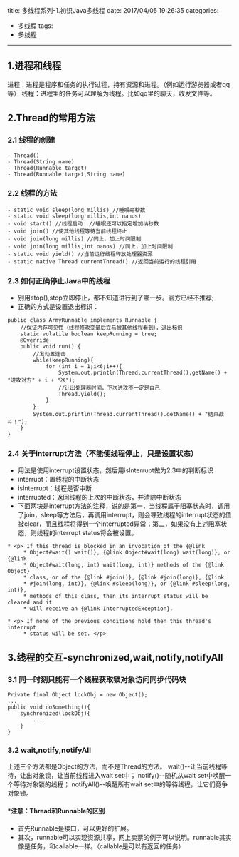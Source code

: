 title: 多线程系列-1.初识Java多线程
date: 2017/04/05 19:26:35
categories:
- 多线程
tags:
- 多线程
---

## 1.进程和线程
进程：进程是程序和任务的执行过程，持有资源和进程。（例如运行游览器或者qq等）
线程：进程里的任务可以理解为线程。比如qq里的聊天，收发文件等。

## 2.Thread的常用方法
### 2.1 线程的创建

```
- Thread()
- Thread(String name)
- Thread(Runnable target)
- Thread(Runnable target,String name)
```

### 2.2 线程的方法

```
- static void sleep(long millis) //睡眠毫秒数
- static void sleep(long millis,int nanos)
- void start() //线程启动  //睡眠还可以指定增加纳秒数
- void join() //使其他线程等待当前线程终止
- void join(long millis) //同上，加上时间限制
- void join(long millis,int nanos) //同上，加上时间限制
- static void yield() //当前运行线程释放处理器资源
- static native Thread currentThread() //返回当前运行的线程引用
```
### 2.3 如何正确停止Java中的线程
- 别用stop(),stop立即停止，都不知道进行到了哪一步。官方已经不推荐;
- 正确的方式是设置退出标识：

```
public class ArmyRunnable implements Runnable {
    //保证内存可见性（线程修改变量后立马被其他线程看到），退出标识
    static volatile boolean keepRunning = true;
    @Override
    public void run() {
        //发动五连击
        while(keepRunning){
            for (int i = 1;i<6;i++){
                System.out.println(Thread.currentThread().getName() + "进攻对方" + i + "次");
                //让出处理器时间，下次进攻不一定是自己
                Thread.yield();
            }
        }
        System.out.println(Thread.currentThread().getName() + "结束战斗！");
    }
}
```
### 2.4 关于interrupt方法（不能使线程停止，只是设置状态）
- 用法是使用interrupt设置状态，然后用isInterrupt做为2.3中的判断标识
- interrupt：置线程的中断状态
- isInterrupt：线程是否中断
- interrupted：返回线程的上次的中断状态，并清除中断状态
- 下面两块是interrupt方法的注释，说的是第一，当线程属于阻塞状态时，调用了join，sleep等方法后，再调用interrupt，则会导致线程的interrupt状态的值被clear，而且线程将得到一个interrupted异常；第二，如果没有上述阻塞状态，则线程的interrupt status将会被设置。


 
```
* <p> If this thread is blocked in an invocation of the {@link
     * Object#wait() wait()}, {@link Object#wait(long) wait(long)}, or {@link
     * Object#wait(long, int) wait(long, int)} methods of the {@link Object}
     * class, or of the {@link #join()}, {@link #join(long)}, {@link
     * #join(long, int)}, {@link #sleep(long)}, or {@link #sleep(long, int)},
     * methods of this class, then its interrupt status will be cleared and it
     * will receive an {@link InterruptedException}.
     
* <p> If none of the previous conditions hold then this thread's interrupt
     * status will be set. </p>
```

## 3.线程的交互-synchronized,wait,notify,notifyAll
### 3.1 同一时刻只能有一个线程获取锁对象访问同步代码块

```
Private final Object lockObj = new Object();
...
public void doSomething(){
    synchronized(lockObj){
        ...
    }
}
```

### 3.2 wait,notify,notifyAll
上述三个方法都是Object的方法，而不是Thread的方法。
wait()--让当前线程等待，让出对象锁，让当前线程进入wait set中；
notify()--随机从wait set中唤醒一个等待对象锁的线程；
notifyAll()--唤醒所有wait set中的等待线程，让它们竞争对象锁。


#### *注意：Thread和Runnable的区别
- 首先Runnable是接口，可以更好的扩展。
- 其次，runnable可以实现资源共享，网上卖票的例子可以说明。runnable其实像是任务，和callable一样。（callable是可以有返回的任务）



